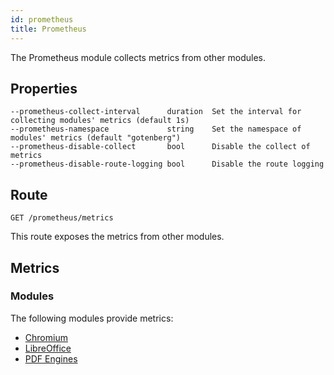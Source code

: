 ```yaml
---
id: prometheus
title: Prometheus
---
```


The Prometheus module collects metrics from other modules.

## Properties

```
--prometheus-collect-interval      duration  Set the interval for collecting modules' metrics (default 1s)
--prometheus-namespace             string    Set the namespace of modules' metrics (default "gotenberg")
--prometheus-disable-collect       bool      Disable the collect of metrics
--prometheus-disable-route-logging bool      Disable the route logging
```

## Route

`GET /prometheus/metrics`

This route exposes the metrics from other modules.

## Metrics

### Modules

The following modules provide metrics:

* [Chromium](chromium#metric)
* [LibreOffice](libreoffice#metrics)
* [PDF Engines](pdf-engines#metrics)